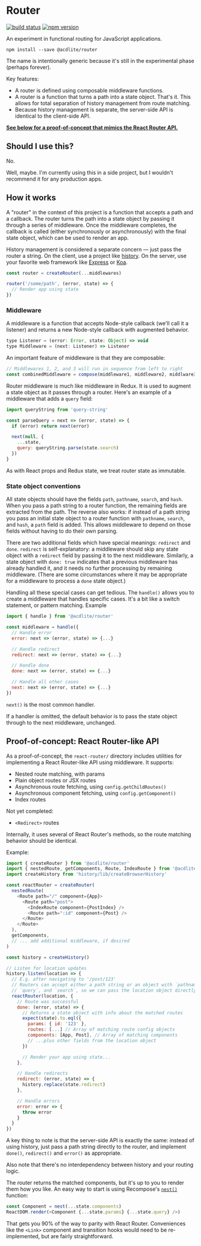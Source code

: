 # Router

[![build status](https://img.shields.io/travis/acdlite/router/master.svg?style=flat-square)](https://travis-ci.org/acdlite/router)
[![npm version](https://img.shields.io/npm/v/@acdlite/router.svg?style=flat-square)](https://www.npmjs.com/package/@acdlite/router)

An experiment in functional routing for JavaScript applications.

```
npm install --save @acdlite/router
```

The name is intentionally generic because it's still in the experimental phase (perhaps forever).

Key features:

- A router is defined using composable middleware functions.
- A router is a function that turns a path into a state object. That's it. This allows for total separation of history management from route matching.
- Because history management is separate, the server-side API is identical to the client-side API.

**[See below for a proof-of-concept that mimics the React Router API.](https://github.com/acdlite/router#proof-of-concept-react-router-like-api)**

## Should I use this?

No.

Well, maybe. I'm currently using this in a side project, but I wouldn't recommend it for any production apps.

## How it works

A "router" in the context of this project is a function that accepts a path and a callback. The router turns the path into a state object by passing it through a series of middleware. Once the middleware completes, the callback is called (either synchronously or asynchronously) with the final state object, which can be used to render an app.

History management is considered a separate concern — just pass the router a string. On the client, use a project like [history](https://github.com/rackt/history). On the server, use your favorite web framework like [Express](http://expressjs.com/en/index.html) or [Koa](https://github.com/koajs/koa).

```js
const router = createRouter(...middlewares)

router('/some/path', (error, state) => {
  // Render app using state
})
```

### Middleware

A middleware is a function that accepts Node-style callback (we'll call it a listener) and returns a new Node-style callback with augmented behavior.

```js
type Listener = (error: Error, state: Object) => void
type Middleware = (next: Listener) => Listener
```

An important feature of middleware is that they are composable:

```js
// Middlewares 1, 2, and 3 will run in sequence from left to right
const combinedMiddleware = compose(middleware1, middleware2, middlware3)
```

Router middleware is much like middleware in Redux. It is used to augment a state object as it passes through a router. Here's an example of a middleware that adds a `query` field:

```js
import queryString from 'query-string'

const parseQuery = next => (error, state) => {
  if (error) return next(error)

  next(null, {
    ...state,
    query: queryString.parse(state.search)
  })
}
```

As with React props and Redux state, we treat router state as immutable.

### State object conventions

All state objects should have the fields `path`, `pathname`, `search`, and `hash`. When you pass a path string to a router function, the remaining fields are extracted from the path. The reverse also works: if instead of a path string you pass an initial state object to a router function with `pathname`, `search`, and `hash`, a `path` field is added. This allows middleware to depend on those fields without having to do their own parsing.

There are two additional fields which have special meanings: `redirect` and `done`. `redirect` is self-explanatory: a middleware should skip any state object with a `redirect` field by passing it to the next middleware. Similarly, a state object with `done: true` indicates that a previous middleware has already handled it, and it needs no further processing by remaining middleware. (There are some circumstances where it may be appropriate for a middleware to process a `done` state object.)

Handling all these special cases can get tedious. The `handle()` allows you to create a middleware that handles specific cases. It's a bit like a switch statement, or pattern matching. Example

```js
import { handle } from '@acdlite/router'

const middleware = handle({
  // Handle error
  error: next => (error, state) => {...}

  // Handle redirect
  redirect: next => (error, state) => {...}

  // Handle done
  done: next => (error, state) => {...}

  // Handle all other cases
  next: next => (error, state) => {...}
})
```

`next()` is the most common handler.

If a handler is omitted, the default behavior is to pass the state object through to the next middleware, unchanged.

## Proof-of-concept: React Router-like API

As a proof-of-concept, the `react-router/` directory includes utilities for implementing a React Router-like API using middleware. It supports:

- Nested route matching, with params
- Plain object routes or JSX routes
- Asynchronous route fetching, using `config.getChildRoutes()`
- Asynchronous component fetching, using `config.getComponent()`
- Index routes

Not yet completed:

- `<Redirect>` routes

Internally, it uses several of React Router's methods, so the route matching behavior should be identical.

Example:

```js
import { createRouter } from '@acdlite/router'
import { nestedRoute, getComponents, Route, IndexRoute } from '@acdlite/router/react-router'
import createHistory from 'history/lib/createBrowserHistory'

const reactRouter = createRouter(
  nestedRoute(
    <Route path="/" component={App}>
      <Route path="post">
        <IndexRoute component={PostIndex} />
        <Route path=":id" component={Post} />
      </Route>
    </Route>
  ),
  getComponents,
  // ... add additional middleware, if desired
)

const history = createHistory()

// Listen for location updates
history.listen(location => {
  // E.g. after navigating to '/post/123'
  // Routers can accept either a path string or an object with `pathname`,
  // `query`, and `search`, so we can pass the location object directly.
  reactRouter(location, {
    // Route was successful
    done: (error, state) => {
      // Returns a state object with info about the matched routes
      expect(state).to.eql({
        params: { id: '123' },
        routes: [...] // Array of matching route config objects
        components: [App, Post], // Array of matching components
        // ...plus other fields from the location object
      })

      // Render your app using state...
    },

    // Handle redirects
    redirect: (error, state) => {
      history.replace(state.redirect)
    },

    // Handle errors
    error: error => {
      throw error
    }
  }
})
```

A key thing to note is that the server-side API is exactly the same: instead of using history, just pass a path string directly to the router, and implement `done()`, `redirect()` and `error()` as appropriate.

Also note that there's no interdependency between history and your routing logic.

The router returns the matched components, but it's up to you to render them how you like. An easy way to start is using Recompose's [`nest()`](https://github.com/acdlite/recompose/blob/master/docs/API.md#nest) function:

```js
const Component = nest(...state.components)
ReactDOM.render(<Component {...state.params} {...state.query} />)
```

That gets you 90% of the way to parity with React Router. Conveniences like the `<Link>` component and transition hooks would need to be re-implemented, but are fairly straightforward.
